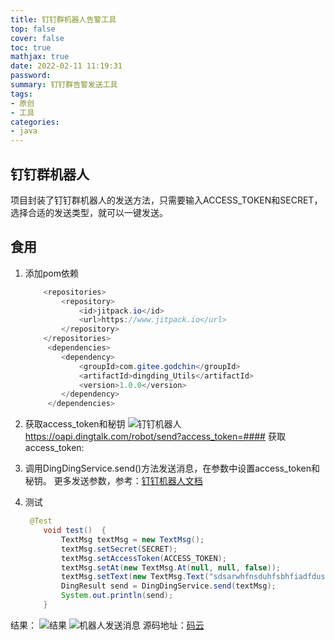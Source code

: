 ```yaml
---
title: 钉钉群机器人告警工具
top: false
cover: false
toc: true
mathjax: true
date: 2022-02-11 11:19:31
password:
summary: 钉钉群告警发送工具
tags:
- 原创
- 工具
categories:
- java
---
```

## 钉钉群机器人
项目封装了钉钉群机器人的发送方法，只需要输入ACCESS_TOKEN和SECRET，选择合适的发送类型，就可以一键发送。
## 食用

 1. 添加pom依赖
 		

	```java
	 	<repositories>
	        <repository>
	            <id>jitpack.io</id>
	            <url>https://www.jitpack.io</url>
	        </repository>
	    </repositories>
	     <dependencies>
	        <dependency>
	            <groupId>com.gitee.godchin</groupId>
	            <artifactId>dingding_Utils</artifactId>
	            <version>1.0.0</version>
	        </dependency>
	     </dependencies>
	```

 

 1. 获取access_token和秘钥
![钉钉机器人](https://img-blog.csdnimg.cn/a3dc774451084bee8039582deafcd74d.png?x-oss-process=image/watermark,type_d3F5LXplbmhlaQ,shadow_50,text_Q1NETiBASVRkZnE=,size_20,color_FFFFFF,t_70,g_se,x_16)
https://oapi.dingtalk.com/robot/send?access_token=####
获取access_token:
 2. 调用DingDingService.send()方法发送消息，在参数中设置access_token和秘钥。
更多发送参数，参考：[钉钉机器人文档](https://open.dingtalk.com/document/app#/serverapi2/qf2nxq)
 3. 测试

	```java
	 @Test
	    void test()  {
	        TextMsg textMsg = new TextMsg();
	        textMsg.setSecret(SECRET);
	        textMsg.setAccessToken(ACCESS_TOKEN);
	        textMsg.setAt(new TextMsg.At(null, null, false));
	        textMsg.setText(new TextMsg.Text("sdsarwhfnsduhfsbhfiadfdusfwefwe"));
	        DingResult send = DingDingService.send(textMsg);
	        System.out.println(send);
	    }
	```
结果：
![结果](https://img-blog.csdnimg.cn/4582fb55e20b4729bedba54e3a8470a2.png?x-oss-process=image/watermark,type_d3F5LXplbmhlaQ,shadow_50,text_Q1NETiBASVRkZnE=,size_20,color_FFFFFF,t_70,g_se,x_16)
![机器人发送消息](https://img-blog.csdnimg.cn/601dbf17a3ed4ae8ba641877d91ae15b.png)
源码地址：[码云](https://gitee.com/godchin/dingding_Utils)